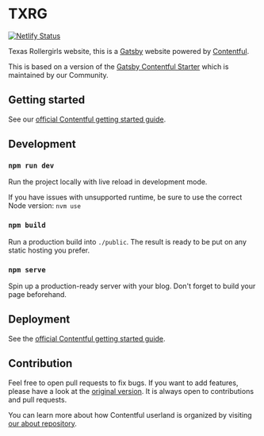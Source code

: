 # TXRG

[![Netlify Status](https://api.netlify.com/api/v1/badges/9ede34cb-b770-4b9d-ba80-d942845ed0c7/deploy-status)](https://app.netlify.com/sites/txrg2019/deploys)

Texas Rollergirls website, this is a [Gatsby](http://gatsbyjs.com/) website powered by [Contentful](https://www.contentful.com).

This is based on a version of the [Gatsby Contentful Starter](https://github.com/contentful-userland/gatsby-contentful-starter) which is maintained by our Community.

## Getting started

See our [official Contentful getting started guide](https://www.contentful.com/developers/docs/tutorials/general/get-started/).

## Development

### `npm run dev`

Run the project locally with live reload in development mode.

If you have issues with unsupported runtime, be sure to use the correct Node version: `nvm use`

### `npm build`

Run a production build into `./public`. The result is ready to be put on any static hosting you prefer.

### `npm serve`

Spin up a production-ready server with your blog. Don't forget to build your page beforehand.

## Deployment

See the [official Contentful getting started guide](https://www.contentful.com/developers/docs/tutorials/general/get-started/).

## Contribution

Feel free to open pull requests to fix bugs. If you want to add features, please have a look at the [original version](https://github.com/contentful-userland/gatsby-contentful-starter). It is always open to contributions and pull requests.

You can learn more about how Contentful userland is organized by visiting [our about repository](https://github.com/contentful-userland/about).
